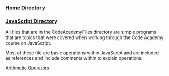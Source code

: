 ### [Home Directory](/CodeLanguages/ReadMe.md)
### [JavaScript Directory](/CodeLanguages/JavaScript/CsharpContents.md)

All files that are in the CodeAcademyFiles directory are simple programs that are topics that were covered when working through the Code Academy course on JavaScript.

Most of these file are basic operations within JavaScript and are included as references and include comments within to explain operations. 

[Arithmetic Operators](arrayManipulation/arrayManipulation.mjs)